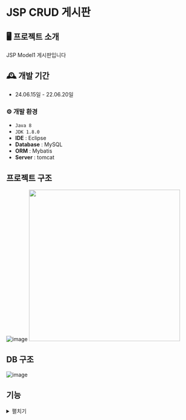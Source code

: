 # JSP CRUD 게시판 


## 🖥️ 프로젝트 소개
JSP Model1 게시판입니다 

## 🕰️ 개발 기간
* 24.06.15일 - 22.06.20일


### ⚙️ 개발 환경
- `Java 8`
- `JDK 1.8.0`
- **IDE** : Eclipse 
- **Database** : MySQL
- **ORM** : Mybatis
- **Server** : tomcat

## 프로젝트 구조 
![image](https://github.com/sk5614/jsp_board1/assets/169679888/75fa422b-8c84-49ce-9177-00f848b3efc4)
<img src="https://github.com/sk5614/jsp_board1/assets/169679888/50453faf-8544-4afc-b6be-86c8c19a50f7" width="400" height="400"/>


## DB 구조 
![image](https://github.com/sk5614/jsp_board1/assets/169679888/0bd53f5f-dc1c-4be4-9e8a-f26cd6f053f6)

## 기능 
<details> 
	<summary>펼치기 </summary>

#### 작성
![write](https://github.com/sk5614/jsp_board1/assets/169679888/6b2b9af0-adec-47e7-9343-aff097ed0b79)
<details>
	<summary>SQL 쿼리문 </summary>
    
        INSERT INTO board (b_title, b_content, b_date)
        VALUES (#{bTitle}, #{bContent}, NOW() );
   
</details>

- 
#### 삭제 - 
![delete](https://github.com/sk5614/jsp_board1/assets/169679888/e47684b7-79ff-45ec-a227-8be32f7c6b1a)
<details>
	<summary>SQL 쿼리문 </summary>
    	DELETE 
    	FROM board
    	WHERE b_id=#{bId}
   
</details>

- 
#### 수정 - 
![edit](https://github.com/sk5614/jsp_board1/assets/169679888/51c6af24-7a0d-4b22-bb7f-0a8eb5bb9635)
-<details>
	<summary>SQL 쿼리문 </summary>
    
    	UPDATE board
    	SET b_title=#{bTitle},
    		b_content=#{bContent}
    	WHERE b_id=#{bId}	
</details>


#### 답글 - 
![reply](https://github.com/sk5614/jsp_board1/assets/169679888/9ab6de7b-1021-4412-a03f-39cbcd63aa5d)

<details>
	<summary>SQL 쿼리문 </summary>
        INSERT INTO board (b_title, b_content, b_date, b_group, b_order, b_depth)
    	VALUES (#{bTitle},#{bContent}, NOW(), #{bGroup}, #{bOrder}+1, #{bDepth}+1)
     		UPDATE board 
	
        SET b_order=b_order+1 
		WHERE b_group=#{bGroup} and b_order>#{bOrder} and b_id!=LAST_INSERT_ID() 
   
   
</details>




#### 개선점 


1. 유저 로그인 기능을 추가하지 못해서 아쉬웠습니다. 상단에 현재로그인중인 유저아이디를 띄우는 기능이 필요해보입니다
2. 글쓴이정보와 게시물 정보를 조인해서 보여주는 기능도 필요해보입니다.
3. bootstrap 이용해서 view 를 못꾸민점이 아쉽습니다. 당장 사용 가능할 만큼 꾸밀필요가 있어보입니다
4. 직접 배포하지 못한게 아쉽습니다.
5. 직접 파일받아서 라이브러리에 넣어서하는거보다 다음 프로젝트한다면 maven이나 gradle 을 이용하는게 좋아보입니다.
6.  예외 처리 추가해야할곳이 많아보입니다 alert 로 경고문 띄우는거도 필요해보입니다 .
